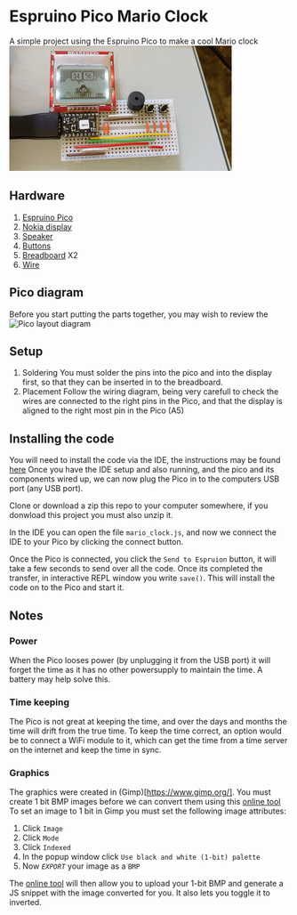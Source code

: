 # Espruino Pico Mario Clock
A simple project using the Espruino Pico to make a cool Mario clock
![Espruino Pico Mario Clock Gif](mario_clock.gif)
## Hardware
1. [Espruino Pico](https://shop.pimoroni.com/products/espruino-pico)
2. [Nokia display](https://shop.pimoroni.com/products/graphic-lcd-84x48-nokia-5110)
3. [Speaker](https://shop.pimoroni.com/products/mini-speaker-pc-mount-12mm-2-048khz)
4. [Buttons](https://www.amazon.co.uk/gp/product/B01N67ICEC/ref=oh_aui_detailpage_o00_s00?ie=UTF8&psc=1)
5. [Breadboard](https://shop.pimoroni.com/products/colourful-mini-breadboard?variant=264820344) X2
6. [Wire](https://www.amazon.co.uk/Solderless-Flexible-Breadboard-Jumper-Arduino/dp/B00GX6V48C/ref=sr_1_19?ie=UTF8&qid=1532784726&sr=8-19&keywords=wires)

## Pico diagram
Before you start putting the parts together, you may wish to review the ![Pico layout diagram](https://espruino.microco.sm/api/v1/files/0fba6a2dac209e59435a7716430c1ef53fa242e0.png)

## Setup
1. Soldering
You must solder the pins into the pico and into the display first, so that they can be inserted in to the breadboard.
2. Placement
Follow the wiring diagram, being very carefull to check the wires are connected to the right pins in the Pico, and that the display is aligned to the right most pin in the Pico (A5)

## Installing the code
You will need to install the code via the IDE, the instructions may be found [here](https://www.espruino.com/Web+IDE)
Once you have the IDE setup and also running, and the pico and its components wired up, we can now plug the Pico in to the computers USB port (any USB port).

Clone or download a zip this repo to your computer somewhere, if you donwload this project you must also unzip it.

In the IDE you can open the file `mario_clock.js`, and now we connect the IDE to your Pico by clicking the connect button.

Once the Pico is connected, you click the `Send to Espruion` button, it will take a few seconds to send over all the code. Once its completed the transfer, in interactive REPL window you write `save()`. This will install the code on to the Pico and start it.

## Notes

### Power
When the Pico looses power (by unplugging it from the USB port) it will forget the time as it has no other powersupply to maintain the time. A battery may help solve this.

### Time keeping
The Pico is not great at keeping the time, and over the days and months the time will drift from the true time. To keep the time correct, an option would be to connect a WiFi module to it, which can get the time from a time server on the internet and keep the time in sync.

### Graphics
The graphics were created in (Gimp)[https://www.gimp.org/]. You must create 1 bit BMP images before we can convert them using this [online tool](https://www.espruino.com/Image+Converter)
To set an image to 1 bit in Gimp you must set the following image attributes:

1. Click `Image`	
2. Click `Mode`
3. Click `Indexed`
4. In the popup window click `Use black and white (1-bit) palette`
5. Now _`EXPORT`_ your image as a `BMP`

The [online tool](https://www.espruino.com/Image+Converter) will then allow you to upload your 1-bit BMP and generate a JS snippet with the image converted for you. It also lets you toggle it to inverted.
